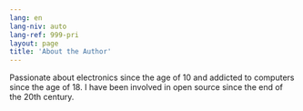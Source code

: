 ```yaml
---
lang: en
lang-niv: auto
lang-ref: 999-pri
layout: page
title: 'About the Author'
---
```


Passionate about electronics since the age of 10 and addicted to computers since the age of 18.
I have been involved in open source since the end of the 20th century.
